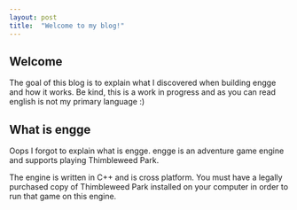 ```yaml
---
layout: post
title:  "Welcome to my blog!"
---
```


## Welcome

The goal of this blog is to explain what I discovered when building engge and how it works.
Be kind, this is a work in progress and as you can read english is not my primary language :)
<!--more-->

## What is engge

Oops I forgot to explain what is engge.
engge is an adventure game engine and supports playing Thimbleweed Park.

The engine is written in C++ and is cross platform. You must have a legally purchased copy of Thimbleweed Park installed on your computer in order to run that game on this engine.
